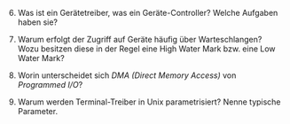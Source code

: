 6. Was ist ein Gerätetreiber, was ein Geräte-Controller? Welche Aufgaben haben sie?

7. Warum erfolgt der Zugriff auf Geräte häufig über Warteschlangen? Wozu besitzen diese in der Regel eine High Water Mark bzw. eine Low Water Mark?

8. Worin unterscheidet sich *DMA (Direct Memory Access)* von *Programmed I/O*?

9. Warum werden Terminal-Treiber in Unix parametrisiert? Nenne typische Parameter.

<!--  LocalWords:  
 -->

<!-- Local Variables: -->
<!-- coding: utf-8 -->
<!-- ispell-local-dictionary: "german-new8" -->
<!-- End: -->
